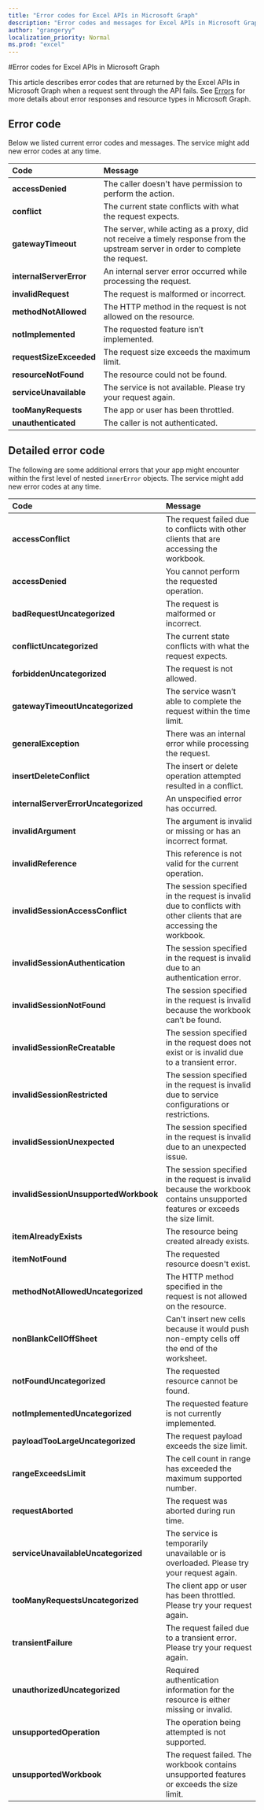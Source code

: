 ```yaml
---
title: "Error codes for Excel APIs in Microsoft Graph"
description: "Error codes and messages for Excel APIs in Microsoft Graph"
author: "grangeryy"
localization_priority: Normal
ms.prod: "excel"
---
```


#Error codes for Excel APIs in Microsoft Graph

This article describes error codes that are returned by the Excel APIs in Microsoft Graph when a request sent through the API fails. See [Errors](/graph/errors.md) for more details about error responses and resource types in Microsoft Graph.

## Error code

Below we listed current error codes and messages. The service might add new error codes at any time.

| Code                      | Message
|:--------------------------|:--------------
| **accessDenied**      | The caller doesn't have permission to perform the action.
| **conflict**          | The current state conflicts with what the request expects.
| **gatewayTimeout**        | The server, while acting as a proxy, did not receive a timely response from the upstream server in order to complete the request.
| **internalServerError**            | An internal server error occurred while processing the request.
| **invalidRequest**          | The request is malformed or incorrect.
| **methodNotAllowed**        |The HTTP method in the request is not allowed on the resource.
| **notImplemented**          | The requested feature isn’t implemented.
| **requestSizeExceeded**       | The request size exceeds the maximum limit.
| **resourceNotFound**          | The resource could not be found.
| **serviceUnavailable**      | The service is not available. Please try your request again.
| **tooManyRequests**     | The app or user has been throttled.
| **unauthenticated**  | The caller is not authenticated.

## Detailed error code
The following are some additional errors that your app might encounter within the first level of nested `innerError` objects. The service might add new error codes at any time.

| Code                               | Message
|:-----------------------------------|:----------------------------------------------------------
| **accessConflict**   |The request failed due to conflicts with other clients that are accessing the workbook.
| **accessDenied**         | You cannot perform the requested operation.
| **badRequestUncategorized**               | The request is malformed or incorrect.
| **conflictUncategorized**                   | The current state conflicts with what the request expects.
| **forbiddenUncategorized**                    | The request is not allowed.
| **gatewayTimeoutUncategorized**         | The service wasn’t able to complete the request within the time limit.
| **generalException**         | There was an internal error while processing the request.
| **insertDeleteConflict**         | The insert or delete operation attempted resulted in a conflict.
| **internalServerErrorUncategorized**       | An unspecified error has occurred.
| **invalidArgument**         | The argument is invalid or missing or has an incorrect format.
| **invalidReference**         | This reference is not valid for the current operation.
| **invalidSessionAccessConflict**             | The session specified in the request is invalid due to conflicts with other clients that are accessing the workbook.
| **invalidSessionAuthentication**         | The session specified in the request is invalid due to an authentication error.
| **invalidSessionNotFound**         | The session specified in the request is invalid because the workbook can’t be found.
| **invalidSessionReCreatable**             | The session specified in the request does not exist or is invalid due to a transient error.
| **invalidSessionRestricted**          | The session specified in the request is invalid due to service configurations or restrictions.
| **invalidSessionUnexpected**                | The session specified in the request is invalid due to an unexpected issue.
| **invalidSessionUnsupportedWorkbook**              | The session specified in the request is invalid because the workbook contains  unsupported features or exceeds the size limit.
| **itemAlreadyExists**         | The resource being created already exists.
| **itemNotFound**         | The requested resource doesn't exist.
| **methodNotAllowedUncategorized**              | The HTTP method specified in the request is not allowed on the resource.
| **nonBlankCellOffSheet**         | Can't insert new cells because it would push non-empty cells off the end of the worksheet.
| **notFoundUncategorized**             | The requested resource cannot be found.
| **notImplementedUncategorized**            | The requested feature is not currently implemented.
| **payloadTooLargeUncategorized**              | The request payload exceeds the size limit.
| **rangeExceedsLimit**         | The cell count in range has exceeded the maximum supported number.
| **requestAborted**         | The request was aborted during run time.
| **serviceUnavailableUncategorized**      | The service is temporarily unavailable or is overloaded. Please try your request again.
| **tooManyRequestsUncategorized**             | The client app or user has been throttled. Please try your request again.
| **transientFailure**           | The request failed due to a transient error. Please try your request again.
| **unauthorizedUncategorized**         | Required authentication information for the resource is either missing or invalid.
| **unsupportedOperation**         | The operation being attempted is not supported.
| **unsupportedWorkbook**         | The request failed. The workbook contains unsupported features or exceeds the size limit.

<!-- {
  "type": "#page.annotation",
  "description": "Workbook error code and message",
  "keywords": "error response, error codes, innerError, message, code",
  "section": "documentation",
  "tocPath": ""
} -->
